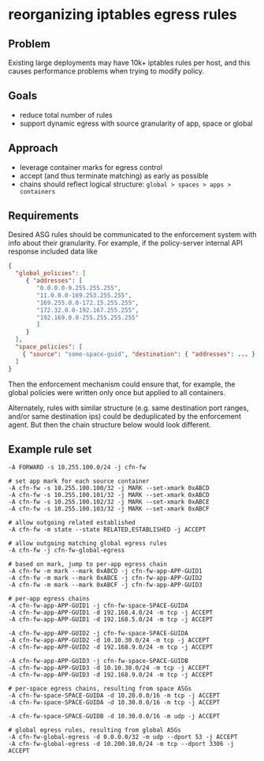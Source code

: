 # reorganizing iptables egress rules

## Problem
Existing large deployments may have 10k+ iptables rules per host, and this causes
performance problems when trying to modify policy.

## Goals
- reduce total number of rules
- support dynamic egress with source granularity of app, space or global

## Approach
- leverage container marks for egress control
- accept (and thus terminate matching) as early as possible
- chains should reflect logical structure: `global > spaces > apps > containers`

## Requirements
Desired ASG rules should be communicated to the enforcement system with info
about their granularity.  For example, if the policy-server internal API response
included data like
```json
{
  "global_policies": [
     { "addresses": [
        "0.0.0.0-9.255.255.255",
        "11.0.0.0-169.253.255.255",
        "169.255.0.0-172.15.255.255",
        "172.32.0.0-192.167.255.255",
        "192.169.0.0-255.255.255.255"
        ]
     }
  ],
  "space_policies": [
    { "source": "some-space-guid", "destination": { "addresses": ... } }
  ]
}
```
Then the enforcement mechanism could ensure that, for example, the global policies were written
only once but applied to all containers.

Alternately, rules with similar structure (e.g. same destination port ranges, and/or same destination ips) could be deduplicated by the enforcement agent.  But then the chain structure below would look different.

## Example rule set
```
-A FORWARD -s 10.255.100.0/24 -j cfn-fw

# set app mark for each source container
-A cfn-fw -s 10.255.100.100/32 -j MARK --set-xmark 0xABCD
-A cfn-fw -s 10.255.100.101/32 -j MARK --set-xmark 0xABCD
-A cfn-fw -s 10.255.100.102/32 -j MARK --set-xmark 0xABCE
-A cfn-fw -s 10.255.100.103/32 -j MARK --set-xmark 0xABCF

# allow outgoing related established
-A cfn-fw -m state --state RELATED,ESTABLISHED -j ACCEPT

# allow outgoing matching global egress rules
-A cfn-fw -j cfn-fw-global-egress

# based on mark, jump to per-app egress chain
-A cfn-fw -m mark --mark 0xABCD -j cfn-fw-app-APP-GUID1
-A cfn-fw -m mark --mark 0xABCE -j cfn-fw-app-APP-GUID2
-A cfn-fw -m mark --mark 0xABCF -j cfn-fw-app-APP-GUID3

# per-app egress chains
-A cfn-fw-app-APP-GUID1 -j cfn-fw-space-SPACE-GUIDA
-A cfn-fw-app-APP-GUID1 -d 192.168.4.0/24 -m tcp -j ACCEPT
-A cfn-fw-app-APP-GUID1 -d 192.168.5.0/24 -m tcp -j ACCEPT

-A cfn-fw-app-APP-GUID2 -j cfn-fw-space-SPACE-GUIDA
-A cfn-fw-app-APP-GUID2 -d 10.10.30.0/24 -m tcp -j ACCEPT
-A cfn-fw-app-APP-GUID2 -d 192.168.9.0/24 -m tcp -j ACCEPT

-A cfn-fw-app-APP-GUID3 -j cfn-fw-space-SPACE-GUIDB
-A cfn-fw-app-APP-GUID3 -d 10.10.30.0/24 -m tcp -j ACCEPT
-A cfn-fw-app-APP-GUID3 -d 192.168.9.0/24 -m tcp -j ACCEPT

# per-space egress chains, resulting from space ASGs
-A cfn-fw-space-SPACE-GUIDA -d 10.20.0.0/16 -m tcp -j ACCEPT
-A cfn-fw-space-SPACE-GUIDA -d 10.30.0.0/16 -m tcp -j ACCEPT

-A cfn-fw-space-SPACE-GUIDB -d 10.30.0.0/16 -m udp -j ACCEPT

# global egress rules, resulting from global ASGs
-A cfn-fw-global-egress -d 0.0.0.0/32 -m udp --dport 53 -j ACCEPT
-A cfn-fw-global-egress -d 10.200.10.0/24 -m tcp --dport 3306 -j ACCEPT
```
